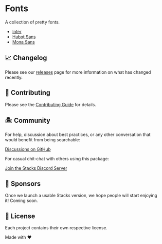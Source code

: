 # Fonts

A collection of pretty fonts.

- [Inter](https://rsms.me/inter/)
- [Hubot Sans](https://github.com/mona-sans)
- [Mona Sans](https://github.com/mona-sans)

## 📈 Changelog

Please see our [releases](https://github.com/stacksjs/fonts/releases) page for more information on what has changed recently.

## 🚜 Contributing

Please see the [Contributing Guide](https://github.com/stacksjs/contributing) for details.

## 🏝 Community

For help, discussion about best practices, or any other conversation that would benefit from being searchable:

[Discussions on GitHub](https://github.com/stacksjs/stacks/discussions)

For casual chit-chat with others using this package:

[Join the Stacks Discord Server](https://discord.gg/stacksjs)

## 📄 Sponsors

Once we launch a usable Stacks version, we hope people will start enjoying it! Coming soon.

## 📄 License

Each project contains their own respective license.

Made with ❤️

